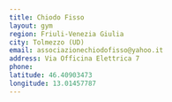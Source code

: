 ```yaml
---
title: Chiodo Fisso
layout: gym
region: Friuli-Venezia Giulia
city: Tolmezzo (UD)
email: associazionechiodofisso@yahoo.it
address: Via Officina Elettrica 7
phone: 
latitude: 46.40903473
longitude: 13.01457787
---
```


